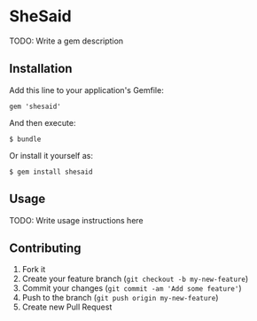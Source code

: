 # SheSaid

TODO: Write a gem description

## Installation

Add this line to your application's Gemfile:

    gem 'shesaid'

And then execute:

    $ bundle

Or install it yourself as:

    $ gem install shesaid

## Usage

TODO: Write usage instructions here

## Contributing

1. Fork it
2. Create your feature branch (`git checkout -b my-new-feature`)
3. Commit your changes (`git commit -am 'Add some feature'`)
4. Push to the branch (`git push origin my-new-feature`)
5. Create new Pull Request
